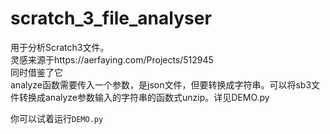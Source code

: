 # scratch_3_file_analyser
用于分析Scratch3文件。  
灵感来源于https://aerfaying.com/Projects/512945  
同时借鉴了它  
analyze函数需要传入一个参数，是json文件，但要转换成字符串。可以将sb3文件转换成analyze参数输入的字符串的函数式unzip。详见DEMO.py  


你可以试着运行`DEMO.py` 





